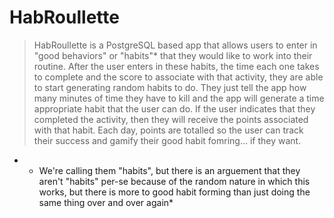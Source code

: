 # HabRoullette

>HabRoullette is a PostgreSQL based app that allows users to enter in "good behaviors" or "habits"* that they would like to work into their routine. After the user enters in these habits, the time each one takes to complete and the score to associate with that activity, they are able to start generating random habits to do. They just tell the app how many minutes of time they have to kill and the app will generate a time appropriate habit that the user can do. If the user indicates that they completed the activity, then they will receive the points associated with that habit. Each day, points are totalled so the user can track their success and gamify their good habit fomring... if they want.

* * We're calling them "habits", but there is an arguement that they aren't "habits" per-se because of the random nature in which this works, but there is more to good habit forming than just doing the same thing over and over again*
